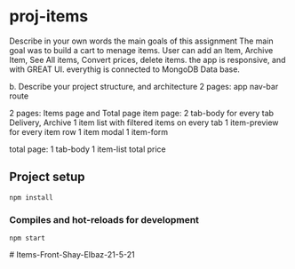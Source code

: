# proj-items
Describe in your own words the main goals of this assignment
The main goal was to build a cart to menage items.
User can add an Item, Archive Item, See All items, Convert prices, delete items.
the app is responsive, and with GREAT UI.
everythig is connected to MongoDB Data base.

b. Describe your project structure, and architecture
2 pages:
app
    nav-bar
    route

2 pages: Items page and Total page
item page:
    2 tab-body for every tab Delivery, Archive
        1 item list with filtered items on every tab
            1 item-preview for every item row
1 item modal
    1 item-form

total page:
    1 tab-body
        1 item-list
    total price

## Project setup
```
npm install
```

### Compiles and hot-reloads for development
```
npm start
```
#   I t e m s - F r o n t - S h a y - E l b a z - 2 1 - 5 - 2 1  
 